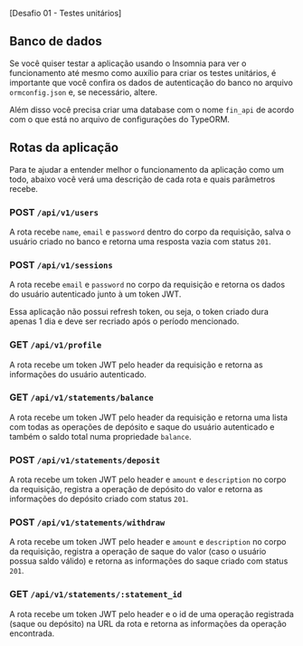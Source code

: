 [Desafio 01 - Testes unitários]


## Banco de dados

Se você quiser testar a aplicação usando o Insomnia para ver o funcionamento até mesmo como auxílio para criar os testes unitários, é importante que você confira os dados de autenticação do banco no arquivo `ormconfig.json` e, se necessário, altere.

Além disso você precisa criar uma database com o nome `fin_api` de acordo com o que está no arquivo de configurações do TypeORM.

## Rotas da aplicação

Para te ajudar a entender melhor o funcionamento da aplicação como um todo, abaixo você verá uma descrição de cada rota e quais parâmetros recebe.

### POST `/api/v1/users`

A rota recebe `name`, `email` e `password` dentro do corpo da requisição, salva o usuário criado no banco e retorna uma resposta vazia com status `201`.

### POST `/api/v1/sessions`

A rota recebe `email` e `password` no corpo da requisição e retorna os dados do usuário autenticado junto à um token JWT.

Essa aplicação não possui refresh token, ou seja, o token criado dura apenas 1 dia e deve ser recriado após o período mencionado.

### GET `/api/v1/profile`

A rota recebe um token JWT pelo header da requisição e retorna as informações do usuário autenticado.

### GET `/api/v1/statements/balance`

A rota recebe um token JWT pelo header da requisição e retorna uma lista com todas as operações de depósito e saque do usuário autenticado e também o saldo total numa propriedade `balance`.

### POST `/api/v1/statements/deposit`

A rota recebe um token JWT pelo header e `amount` e `description` no corpo da requisição, registra a operação de depósito do valor e retorna as informações do depósito criado com status `201`.

### POST `/api/v1/statements/withdraw`

A rota recebe um token JWT pelo header e `amount` e `description` no corpo da requisição, registra a operação de saque do valor (caso o usuário possua saldo válido) e retorna as informações do saque criado com status `201`.

### GET `/api/v1/statements/:statement_id`

A rota recebe um token JWT pelo header e o id de uma operação registrada (saque ou depósito) na URL da rota e retorna as informações da operação encontrada.
